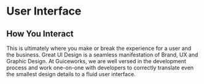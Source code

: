 # User Interface
## How You Interact 

This is ultimately where you make or break the experience for a user and
the business. Great UI Design is a seamless manifestation of Brand, UX and Graphic Design.
At Guiceworks, we are well versed in the development process and work one-on-one with developers to
correctly translate even the smallest design details to a fluid user
interface.
